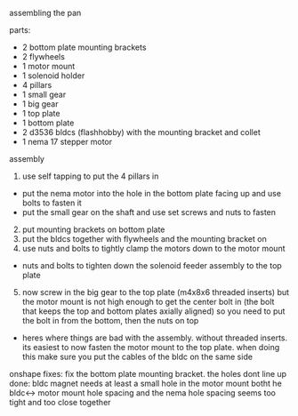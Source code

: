 assembling the pan 

parts:
* 2 bottom plate mounting brackets
* 2 flywheels
* 1 motor mount 
* 1 solenoid holder
* 4 pillars
* 1 small gear 
* 1 big gear
* 1 top plate
* 1 bottom plate
* 2 d3536 bldcs (flashhobby) with the mounting bracket and collet 
* 1 nema 17 stepper motor

assembly
1) use self tapping to put the 4 pillars in 
* put the nema motor into the hole in the bottom plate facing up and use bolts to fasten it 
* put the small gear on the shaft and use set screws and nuts to fasten
2) put mounting brackets on bottom plate 
3) put the bldcs together with flywheels and the mounting bracket on 
4) use nuts and bolts to tightly clamp the motors down to the motor mount
* nuts and bolts to tighten down the solenoid feeder assembly to the top plate 
5) now screw in the big gear to the top plate (m4x8x6 threaded inserts) 
but the motor mount is not high enough to get the center bolt in (the bolt that keeps the top and bottom plates axially aligned)
so you need to put the bolt in from the bottom, then the nuts on top
- heres where things are bad with the assembly. 
without threaded inserts. its easiest to now fasten the motor mount to the top plate. 
when doing this make sure you put the cables of the bldc on the same side 



onshape fixes:
fix the bottom plate mounting bracket. the holes dont line up 
done:
bldc magnet needs at least a small hole in the motor mount 
botht he bldc<-> motor mount hole spacing and the nema hole spacing seems too tight and too close together 
